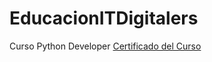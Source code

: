 # EducacionITDigitalers
Curso Python Developer
[Certificado del Curso](https://github.com/Malvina989/EducacionITDigitalers/blob/main/Certificado%20Asistencia%20digit%40lers%202022.jpg)
